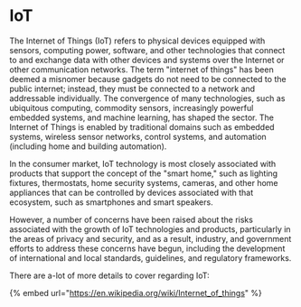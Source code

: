 # IoT

The Internet of Things (IoT) refers to physical devices equipped with sensors, computing power, software, and other technologies that connect to and exchange data with other devices and systems over the Internet or other communication networks. The term "internet of things" has been deemed a misnomer because gadgets do not need to be connected to the public internet; instead, they must be connected to a network and addressable individually. The convergence of many technologies, such as ubiquitous computing, commodity sensors, increasingly powerful embedded systems, and machine learning, has shaped the sector. The Internet of Things is enabled by traditional domains such as embedded systems, wireless sensor networks, control systems, and automation (including home and building automation).

In the consumer market, IoT technology is most closely associated with products that support the concept of the "smart home," such as lighting fixtures, thermostats, home security systems, cameras, and other home appliances that can be controlled by devices associated with that ecosystem, such as smartphones and smart speakers.

However, a number of concerns have been raised about the risks associated with the growth of IoT technologies and products, particularly in the areas of privacy and security, and as a result, industry, and government efforts to address these concerns have begun, including the development of international and local standards, guidelines, and regulatory frameworks.

There are a-lot of more details to cover regarding IoT:

{% embed url="https://en.wikipedia.org/wiki/Internet_of_things" %}
